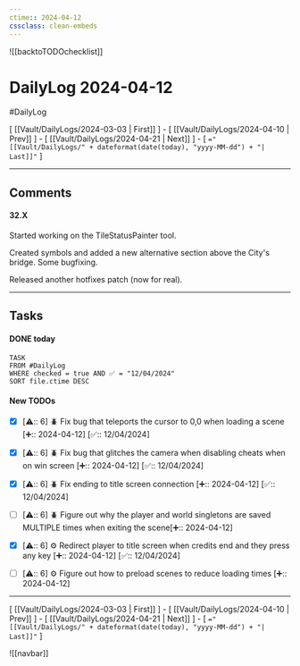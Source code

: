 ```yaml
---
ctime:: 2024-04-12
cssclass: clean-embeds
---
```

![[backtoTODOchecklist]]
# DailyLog 2024-04-12

#DailyLog

\[ [[Vault/DailyLogs/2024-03-03 | First]] \] - \[ [[Vault/DailyLogs/2024-04-10 | Prev]] \] - \[ [[Vault/DailyLogs/2024-04-21 | Next]] \] - \[ `="[[Vault/DailyLogs/" + dateformat(date(today), "yyyy-MM-dd") + "| Last]]"` \]

---

## Comments

#### 32.X

Started working on the TileStatusPainter tool.

Created symbols and added a new alternative section above the City's bridge. Some bugfixing.

Released another hotfixes patch (now for real).

---

## Tasks
#### DONE today
```dataview
TASK
FROM #DailyLog
WHERE checked = true AND ✅ = "12/04/2024"
SORT file.ctime DESC
```


#### New TODOs
- [x] [⚠️:: 6] 🪲 Fix bug that teleports the cursor to 0,0 when loading a scene [➕:: 2024-04-12] [✅:: 12/04/2024]
- [x] [⚠️:: 6] 🪲 Fix bug that glitches the camera when disabling cheats when on win screen [➕:: 2024-04-12] [✅:: 12/04/2024]
- [x] [⚠️:: 6] 🪲 Fix ending to title screen connection [➕:: 2024-04-12] [✅:: 12/04/2024]
- [ ] [⚠️:: 6] 🪲 Figure out why the player and world singletons are saved MULTIPLE times when exiting the scene[➕:: 2024-04-12]
- [x] [⚠️:: 6] ⚙️ Redirect player to title screen when credits end and they press any key [➕:: 2024-04-12] [✅:: 12/04/2024]
- [ ] [⚠️:: 6] ⚙️ Figure out how to preload scenes to reduce loading times [➕:: 2024-04-12]



---

\[ [[Vault/DailyLogs/2024-03-03 | First]] \] - \[ [[Vault/DailyLogs/2024-04-10 | Prev]] \] - \[ [[Vault/DailyLogs/2024-04-21 | Next]] \] - \[ `="[[Vault/DailyLogs/" + dateformat(date(today), "yyyy-MM-dd") + "| Last]]"` \]

![[navbar]]



